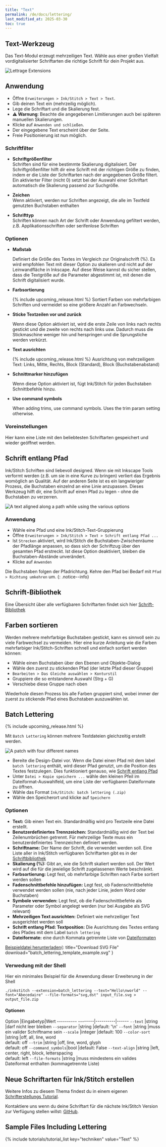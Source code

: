 ```yaml
---
title: "Text"
permalink: /de/docs/lettering/
last_modified_at: 2025-03-30
toc: true
---
```

## Text-Werkzeug

Das Text-Modul erzeugt mehrzeiligen Text. Wähle aus einer großen Vielfalt vordigitalisierter Schriftarten die richtige Schrift für dein Projekt aus.

![Lettrage Extensions](/assets/images/docs/de/lettering.png)

## Anwendung

* Öffne `Erweiterungen > Ink/Stitch > Text > Text`.
* Gib deinen Text ein (mehrzeilig möglich).
* Lege die Schriftart und die Skalierung fest.
* **⚠ Warnung**: Beachte die angegebenen Limitierungen auch bei späteren manuellen Skalierungen.
* Klicke auf `Anwenden und schließen`.
* Der eingegebene Text erscheint über der Seite.
* Freie Positionierung ist nun möglich.

### Schriftfilter

* **Schriftgrößenfilter**<br>
  Schriften sind für eine bestimmte Skalierung digitalisiert. Der Schriftgrößenfilter hilft dir eine Schrift mit der richtigen Größe zu finden, indem er die
  Liste der Schriftarten nach der angegebenen Größe filtert.
  Ein aktivierter Filter (nicht 0) setzt bei der Auswahl einer Schriftart automatisch die Skalierung passend zur Suchgröße.

* **Zeichen**<br>
  Wenn aktiviert, werden nur Schriften angezeigt, die alle im Textfeld genutzten Buchstaben enthalten

* **Schrifttyp**<br>
  Schriften können nach Art der Schrift oder Anwendung gefiltert werden, z.B. Applikationsschriften oder serifenlose Schriften

### Optionen

* **Maßstab**

  Definiert die Größe des Textes im Vergleich zur Originalschrift (%).
  Es wird empfohlen Text mit dieser Option zu skalieren und nicht auf der Leinwandfläche in Inkscape.
  Auf diese Weise kannst du sicher stellen, dass die Textgröße auf die Parameter abgestimmt ist, mit denen die Schrift digitalisiert wurde.

* **Farbsortierung**

  {% include upcoming_release.html %}
  Sortiert Farben von mehrfarbigen Schriften und vermeidet so eine größere Anzahl an Farbwechseln.

* **Sticke Textzeilen vor und zurück**

  Wenn diese Option aktiviert ist, wird die erste Zeile von links nach rechts gestickt und die zweite von rechts nach links usw.
  Dadurch muss die Stickmaschine weniger hin und herspringen und die Sprungstiche werden verkürzt.

* **Text ausrichten**

  {% include upcoming_release.html %}
  Ausrichtung von mehrzeiligem Text: Links, Mitte, Rechts, Block (Standard), Block (Buchstabenabstand)

* **Schnittmarker hinzufügen**

   Wenn diese Option aktiviert ist, fügt Ink/Stitch für jeden Buchstaben Schnittbefehle hinzu.

* **Use command symbols**

  When adding trims, use command symbols. Uses the trim param setting otherwise.

### Voreinstellungen

Hier kann eine Liste mit den beliebtesten Schriftarten gespeichert und wieder geöffnet werden.

## Schrift entlang Pfad

Ink/Stitch Schriften sind liebevoll designed. Wenn sie mit Inkscape Tools verformt werden (z.B. um sie in eine Kurve zu bringen) verliert das Ergebnis womöglich an Qualität. Auf der anderen Seite ist es ein langwieriger Prozess, die Buchstaben einzelnd an eine Linie anzupassen. Dieses Werkzeug hilft dir, eine Schrift auf einen Pfad zu legen - ohne die Buchstaben zu verzerren.

![A text aligned along a path while using the various options](/assets/images/docs/text_along_path_alignment.png)

### Anwendung

* Wähle eine Pfad und eine Ink/Stitch-Text-Gruppierung
* Öffne `Erweiterungen > Ink/Stitch > Text > Schrift entlang Pfad ...`
* Ist `Strecken` aktiviert, wird Ink/Stitch die Buchstaben-Zwischenräume der Pfadlänge anpassen, so dass sich der Schriftzug über den gesamten Pfad erstreckt.
  Ist diese Option deaktiviert, bleiben die Buchstaben-Abstände unverändert.
* Klicke auf `Anwenden`

Die Buchstaben folgen der Pfadrichtung. Kehre den Pfad bei Bedarf mit `Pfad > Richtung umkehren` um.
{: .notice--info}

## Schrift-Bibliothek

Eine Übersicht über alle verfügbaren Schriftarten findet sich hier [Schrift-Bibliothek](/de/fonts/font-library/)

## Farben sortieren

Werden mehrere mehrfarbige Buchstaben gestickt, kann es sinnvoll sein zu viele Farbwechsel zu vermeiden.
Hier eine kurze Anleitung wie die Farben mehrfarbiger Ink/Stitch-Schriften schnell und einfach sortiert werden können:

* Wähle einen Buchstaben über den Ebenen und Objekte-Dialog
* Wähle den zuerst zu stickenden Pfad (der letzte Pfad dieser Gruppe)
* `Bearbeiten > Das Gleiche auswählen > Konturstil`
* Gruppiere die so entstandene Auswahl (Strg + G)
* Verschiebe diese Gruppe nach oben

Wiederhole diesen Prozess bis alle Farben gruppiert sind, wobei immer der zuerst zu stickende Pfad eines Buchstaben auszuwählen ist.

## Batch Lettering

{% include upcoming_release.html %}

Mit `Batch Lettering` können mehrere Textdateien gleichzeitig erstellt werden.

![A patch with four different names](/assets/images/docs/batch-lettering.png)

* Bereite die Design-Datei vor.
  Wenn die Datei einen Pfad mit dem label `batch lettering` enthält, wird dieser Pfad genutzt, um die Position des Textes festzulegen.
  Dies funktioniert genauso, wie [Schrift entlang Pfad](/de/docs/lettering/#schrift-entlang-pfad)
* Unter `Datei > Kopie speichern ...` wähle den kleinen Pfeil im Dateiformat-Auswahlfeld, um eine Liste der verfügbaren Dateiformate zu öffnen.
* Wähle das Format `Ink/Stitch: batch lettering (.zip)`
* Wähle den Speicherort und klicke auf `Speichern`

### Optionen

* **Text:** Gib einen Text ein. Standardmäßig wird pro Textzeile eine Datei erstellt.
* **Benutzerdefiniertes Trennzeichen:** Standardmäßig wird der Text bei Zeilenumbrüchen getrennt. Für mehrzeilige Texte muss ein benutzerdefiniertes Trennzeichen definiert werden.
* **Schriftname:** Der Name der Schrift, die verwendet werden soll. Eine Liste aller in Ink/Stitch verfügbaren Schriftarten gibt es in der [Schriftbibliothek](/de/fonts/font-library/)
* **Skalierung (%):** Gibt an, wie die Schrift skaliert werden soll. Der Wert wird auf die für die jewielige Schrift zugelassenen Werte beschränkt.
* **Farbsortierung:** Legt fest, ob mehrfarbige Schriften nach Farbe sortiert werden sollen
* **Fadenschnittbefehle hinzufügen:** Legt fest, ob Fadenschnittbefehle verwendet werden sollen (nie, nach jeder Linie, jedem Word oder Buchstaben)
* **Symbole verwenden:** Legt fest, ob die Fadenschnittbefehle als Parameter oder Symbol angelegt werden (nur bei Ausgabe als SVG relevant)
* **Mehrzeiligen Text ausrichten:** Definiert wie mehrzeiliger Text ausgerichtet werden soll
* **Schrift entlang Pfad: Textposition:** Die Ausrichtung des Textes entlang des Pfades mit dem Label `batch lettering`
* **Dateiformate:** eine durch Kommata getrennte Liste von [Dateiformaten](/de/docs/file-formats/#schreiben)

[Beispieldatei herunterladen](/assets/images/docs/batch_lettering_template_example.svg){: title="Download SVG File" download="batch_lettering_template_example.svg" }

### Verwedung mit der Shell

Hier ein minimales Beispiel für die Anwendung dieser Erweiterung in der Shell

```
./inkstitch --extension=batch_lettering --text="Hello\nworld" --font="Abecedaire" --file-formats="svg,dst" input_file.svg > output_file.zip
```

#### Optionen

Option             |Eingabetyp|Wert
---------- --------|----------|------
`--text`           |string    |darf nicht leer bleiben
`--separator`      |string    |default: '\n'
`--font`           |string    |muss ein valider Schriftname sein
`--scale`          |integer   |default: 100
`--color-sort`     |string    |off, all, line, word<br>default: off
`--trim`           |string    |off, line, word, glyph<br>default: off 
`--command_symbols`|bool      |default: False
`--text-align`     |string    |left, center, right, block, letterspacing<br>default: left
`--file-formats`   |string    |muss mindestens ein valides Dateiformat enthalten (kommagetrennte Liste)

## Neue Schriftarten für Ink/Stitch erstellen

Weitere Infos zu diesem Thema findest du in einem eigenen [Schrifterstellungs Tutorial](/de/tutorials/font-creation/).

Kontaktiere uns wenn du deine Schriftart für die nächste Ink/Stitch Version zur Verfügung stellen willst: [GitHub](https://github.com/inkstitch/inkstitch/issues).

## Sample Files Including Lettering

{% include tutorials/tutorial_list key="techniken" value="Text" %}

